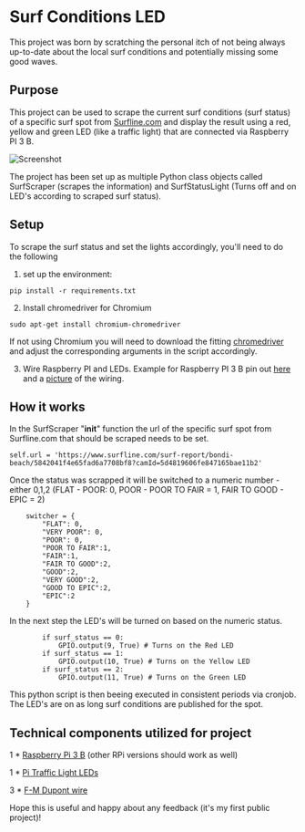 # Surf Conditions LED

This project was born by scratching the personal itch of not being always up-to-date about the local surf conditions and potentially missing some good waves. 

## Purpose

This project can be used to scrape the current surf conditions (surf status) of a specific surf spot from [Surfline.com](https://www.surfline.com/) and display the result using a red, yellow and green LED (like a traffic light) that are connected via Raspberry PI 3 B.

![Screenshot](https://user-images.githubusercontent.com/87895941/155832998-973a9dc5-62f1-4059-a301-09ab68dc8097.jpg)

The project has been set up as multiple Python class objects called SurfScraper (scrapes the information) and SurfStatusLight (Turns off and on LED's according to scraped surf status).

## Setup

To scrape the surf status and set the lights accordingly, you'll need to do the following

1) set up the environment:

`pip install -r requirements.txt`

2) Install chromedriver for Chromium

`sudo apt-get install chromium-chromedriver`

If not using Chromium you will need to download the fitting [chromedriver](https://chromedriver.chromium.org/downloads) and adjust the corresponding arguments in the script accordingly.

3) Wire Raspberry PI and LEDs. Example for Raspberry PI 3 B pin out [here](https://www.etechnophiles.com/wp-content/uploads/2020/12/R-PI-pinout.jpg?ezimgfmt=rs%3Adevice%2Frscb40-1) and a [picture](https://user-images.githubusercontent.com/87895941/155832998-973a9dc5-62f1-4059-a301-09ab68dc8097.jpg) of the wiring. 

## How it works

In the SurfScraper "__init__" function the url of the specific surf spot from Surfline.com that should be scraped  needs to be set.

```
self.url = 'https://www.surfline.com/surf-report/bondi-beach/5842041f4e65fad6a7708bf8?camId=5d4819606fe847165bae11b2' 
```

Once the status was scrapped it will be switched to a numeric number - either 0,1,2 (FLAT - POOR: 0, POOR - POOR TO FAIR = 1, FAIR TO GOOD - EPIC = 2)

```
    switcher = {
        "FLAT": 0,
        "VERY POOR": 0,
        "POOR": 0,
        "POOR TO FAIR":1,
        "FAIR":1,
        "FAIR TO GOOD":2,
        "GOOD":2,
        "VERY GOOD":2,
        "GOOD TO EPIC":2,
        "EPIC":2
    }
```

In the next step the LED's will be turned on based on the numeric status.

```
        if surf_status == 0: 
            GPIO.output(9, True) # Turns on the Red LED
        if surf_status == 1:
            GPIO.output(10, True) # Turns on the Yellow LED
        if surf_status == 2:
            GPIO.output(11, True) # Turns on the Green LED
```

This python script is then beeing executed in consistent periods via cronjob. The LED's are on as long surf conditions are published for the spot. 




## Technical components utilized for project

1 * [Raspberry Pi 3 B](https://www.amazon.com/Raspberry-Pi-MS-004-00000024-Model-Board/dp/B01LPLPBS8) (other RPi versions should work as well)

1 * [Pi Traffic Light LEDs](https://www.amazon.com/Pi-Traffic-Light-Raspberry-pack/dp/B00RIIGD30)

3 * [F-M Dupont wire](https://www.amazon.com/dp/B01EV70C78/ref=cm_sw_em_r_mt_dp_4YDD4VEGT1V00Z8MD2FH?_encoding=UTF8&psc=1)



Hope this is useful and happy about any feedback (it's my first public project)!
